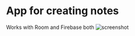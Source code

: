 # App for creating notes
Works with Room and Firebase both
![screenshot](https://drive.google.com/file/d/1YFzQEQjcO7NOfmtVLCZ62T2TPWItCBlb/view?usp=sharing)
